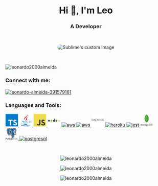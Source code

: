 <h1 align="center">Hi 👋, I'm Leo</h1>
<h3 align="center">A Developer</h3>
<br />
<p align="center">
  <img src="https://png2.cleanpng.com/sh/a67bfc82162f45c41812bf97ca01c493/L0KzQYm3VMMxN5ZmiZH0aYP2gLBuTgdmal5pfehubHBzfbb1lL14bZMyfNdBZXzygLb5Tgdmal5pfeVyZ36wg7FtlQdiepYye9H1b4Kwgrb6lf1mNWZmfakEOULoQYTrhPU0NmkAS6Q7OES0QYa5VcEzP2U8SKIDMUSxgLBu/kisspng-web-development-web-developer-web-design-software-color-resume-5ae7992e13dde3.8932284115251274700814.png" alt="Sublime's custom image" style="border-radius:250px" />
</p>
<br />
<p align="left">
  <img src="https://komarev.com/ghpvc/?username=leonardo2000almeida&label=Profile%20views&color=0e75b6&style=flat" alt="leonardo2000almeida" />
</p>
<h3 align="left">Connect with me:</h3>
<p align="left">
  <a href="https://linkedin.com/in/leonardo-almeida-391579161" target="blank">
    <img align="center" src="https://raw.githubusercontent.com/rahuldkjain/github-profile-readme-generator/master/src/images/icons/Social/linked-in-alt.svg" alt="leonardo-almeida-391579161" height="30" width="40" />
  </a>
</p>
<h3 align="left">Languages and Tools:</h3>
<p align="left">
  <a href="https://www.typescriptlang.org/" target="_blank">
    <img src="https://raw.githubusercontent.com/devicons/devicon/master/icons/typescript/typescript-original.svg" alt="typescript" width="40" height="40" />
  </a>
  <a href="https://www.java.com" target="_blank">
    <img src="https://raw.githubusercontent.com/devicons/devicon/master/icons/java/java-original.svg" alt="java" width="40" height="40" />
  </a>
  <a href="https://developer.mozilla.org/en-US/docs/Web/JavaScript" target="_blank">
    <img src="https://raw.githubusercontent.com/devicons/devicon/master/icons/javascript/javascript-original.svg" alt="javascript" width="40" height="40" />
  </a>
  <a href="https://nodejs.org" target="_blank">
    <img src="https://raw.githubusercontent.com/devicons/devicon/master/icons/nodejs/nodejs-original-wordmark.svg" alt="nodejs" width="40" height="40" />
  </a>
  <a href="https://aws.amazon.com" target="_blank">
    <img src="https://upload.wikimedia.org/wikipedia/commons/9/93/Amazon_Web_Services_Logo.svg" alt="aws" width="40" height="40" />
  </a>
  <a href="https://nestjs.com/" target="_blank">
    <img src="https://www.vectorlogo.zone/logos/nestjs/nestjs-icon.svg" alt="aws" width="40" height="40" />
  </a>
  <a href="https://expressjs.com" target="_blank">
    <img src="https://raw.githubusercontent.com/devicons/devicon/master/icons/express/express-original-wordmark.svg" alt="express" width="40" height="40" />
  </a>
  <a href="https://heroku.com" target="_blank">
    <img src="https://www.vectorlogo.zone/logos/heroku/heroku-icon.svg" alt="heroku" width="40" height="40" />
  </a>
  <a href="https://jestjs.io" target="_blank">
    <img src="https://www.vectorlogo.zone/logos/jestjsio/jestjsio-icon.svg" alt="jest" width="40" height="40" />
  </a>
  <a href="https://www.mongodb.com/" target="_blank">
    <img src="https://raw.githubusercontent.com/devicons/devicon/master/icons/mongodb/mongodb-original-wordmark.svg" alt="mongodb" width="40" height="40" />
  </a>
  <a href="https://www.postgresql.org" target="_blank">
    <img src="https://raw.githubusercontent.com/devicons/devicon/master/icons/postgresql/postgresql-original-wordmark.svg" alt="postgresql" width="40" height="40" />
  </a>
  <a href="https://www.docker.com/" target="_blank">
    <img src="https://cdn.worldvectorlogo.com/logos/docker.svg" alt="postgresql" width="40" height="40" />
  </a>
</p>
<br />
<p align="center">
  <img width="500" height="auto" src="https://github-readme-stats.vercel.app/api/top-langs?username=leonardo2000almeida&show_icons=true&locale=en&layout=compact" alt="leonardo2000almeida" />
</p>
<p align="center">
  <img width="500" height="auto" src="https://github-readme-stats.vercel.app/api?username=leonardo2000almeida&show_icons=true&locale=en" alt="leonardo2000almeida" />
</p>
<p align="center">
  <img width="500" height="auto" src="https://github-readme-streak-stats.herokuapp.com/?user=leonardo2000almeida&" alt="leonardo2000almeida" />
</p>
